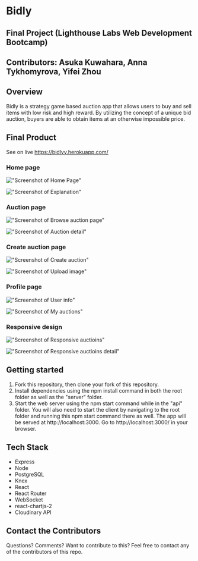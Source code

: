# Bidly
## Final Project (Lighthouse Labs Web Development Bootcamp)

## Contributors: Asuka Kuwahara, Anna Tykhomyrova, Yifei Zhou

## Overview
Bidly is a strategy game based auction app that allows users to buy and sell items with low risk and high reward. By utilizing the concept of a unique bid auction, buyers are able to obtain items at an otherwise impossible price.

## Final Product
See on live https://bidlyy.herokuapp.com/
### Home page
!["Screenshot of Home Page"](https://github.com/asucarlos/bidly/blob/master/docs/Homescreen.png)

!["Screenshot of Explanation"](https://github.com/asucarlos/bidly/blob/master/docs/explanation.png)

### Auction page

!["Screenshot of Browse auction page"](https://github.com/asucarlos/bidly/blob/master/docs/browse_auction.png)

!["Screenshot of Auction detail"](https://github.com/asucarlos/bidly/blob/master/docs/auction_detail.png)

### Create auction page
!["Screenshot of Create auction"](https://github.com/asucarlos/bidly/blob/master/docs/create_auction.png)

!["Screenshot of Upload image"](https://github.com/asucarlos/bidly/blob/master/docs/upload_image.png)

### Profile page
!["Screenshot of User info"](https://github.com/asucarlos/bidly/blob/master/docs/user_info.png)

!["Screenshot of My auctions"](https://github.com/asucarlos/bidly/blob/master/docs/my_auctions.png)

### Responsive design
!["Screenshot of Responsive auctioins"](https://github.com/asucarlos/bidly/blob/master/docs/responsive_auctions.png)

!["Screenshot of Responsive auctioins detail"](https://github.com/asucarlos/bidly/blob/master/docs/responsive_detail.png)

## Getting started
1. Fork this repository, then clone your fork of this repository.
2. Install dependencies using the npm install command in both the root folder as well as    the "server" folder.
3. Start the web server using the npm start command while in the "api" folder. 
   You will also need to start the client by navigating to the root folder and running  this npm start command there as well. The app will be served at http://localhost:3000.
   Go to http://localhost:3000/ in your browser.


## Tech Stack
- Express
- Node
- PostgreSQL
- Knex
- React
- React Router
- WebSocket
- react-chartjs-2
- Cloudinary API

## Contact the Contributors
Questions? Comments? Want to contribute to this? Feel free to contact any of the contributors of this repo.
